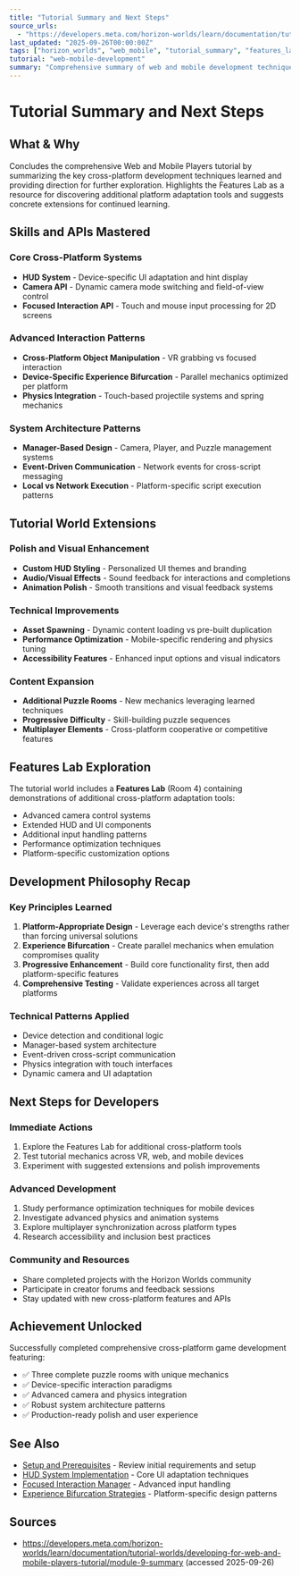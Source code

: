 ```yaml
---
title: "Tutorial Summary and Next Steps"
source_urls:
  - "https://developers.meta.com/horizon-worlds/learn/documentation/tutorial-worlds/developing-for-web-and-mobile-players-tutorial/module-9-summary"
last_updated: "2025-09-26T00:00:00Z"
tags: ["horizon_worlds", "web_mobile", "tutorial_summary", "features_lab"]
tutorial: "web-mobile-development"
summary: "Comprehensive summary of web and mobile development techniques learned, plus guidance for extending the tutorial world with additional features and polish."
---
```


# Tutorial Summary and Next Steps

## What & Why

Concludes the comprehensive Web and Mobile Players tutorial by summarizing the key cross-platform development techniques learned and providing direction for further exploration. Highlights the Features Lab as a resource for discovering additional platform adaptation tools and suggests concrete extensions for continued learning.

## Skills and APIs Mastered

### Core Cross-Platform Systems

- **HUD System** - Device-specific UI adaptation and hint display
- **Camera API** - Dynamic camera mode switching and field-of-view control
- **Focused Interaction API** - Touch and mouse input processing for 2D screens

### Advanced Interaction Patterns

- **Cross-Platform Object Manipulation** - VR grabbing vs focused interaction
- **Device-Specific Experience Bifurcation** - Parallel mechanics optimized per platform
- **Physics Integration** - Touch-based projectile systems and spring mechanics

### System Architecture Patterns

- **Manager-Based Design** - Camera, Player, and Puzzle management systems
- **Event-Driven Communication** - Network events for cross-script messaging
- **Local vs Network Execution** - Platform-specific script execution patterns

## Tutorial World Extensions

### Polish and Visual Enhancement

- **Custom HUD Styling** - Personalized UI themes and branding
- **Audio/Visual Effects** - Sound feedback for interactions and completions
- **Animation Polish** - Smooth transitions and visual feedback systems

### Technical Improvements

- **Asset Spawning** - Dynamic content loading vs pre-built duplication
- **Performance Optimization** - Mobile-specific rendering and physics tuning
- **Accessibility Features** - Enhanced input options and visual indicators

### Content Expansion

- **Additional Puzzle Rooms** - New mechanics leveraging learned techniques
- **Progressive Difficulty** - Skill-building puzzle sequences
- **Multiplayer Elements** - Cross-platform cooperative or competitive features

## Features Lab Exploration

The tutorial world includes a **Features Lab** (Room 4) containing demonstrations of additional cross-platform adaptation tools:

- Advanced camera control systems
- Extended HUD and UI components
- Additional input handling patterns
- Performance optimization techniques
- Platform-specific customization options

## Development Philosophy Recap

### Key Principles Learned

1. **Platform-Appropriate Design** - Leverage each device's strengths rather than forcing universal solutions
2. **Experience Bifurcation** - Create parallel mechanics when emulation compromises quality
3. **Progressive Enhancement** - Build core functionality first, then add platform-specific features
4. **Comprehensive Testing** - Validate experiences across all target platforms

### Technical Patterns Applied

- Device detection and conditional logic
- Manager-based system architecture
- Event-driven cross-script communication
- Physics integration with touch interfaces
- Dynamic camera and UI adaptation

## Next Steps for Developers

### Immediate Actions

1. Explore the Features Lab for additional cross-platform tools
2. Test tutorial mechanics across VR, web, and mobile devices
3. Experiment with suggested extensions and polish improvements

### Advanced Development

1. Study performance optimization techniques for mobile devices
2. Investigate advanced physics and animation systems
3. Explore multiplayer synchronization across platform types
4. Research accessibility and inclusion best practices

### Community and Resources

- Share completed projects with the Horizon Worlds community
- Participate in creator forums and feedback sessions
- Stay updated with new cross-platform features and APIs

## Achievement Unlocked

Successfully completed comprehensive cross-platform game development featuring:

- ✅ Three complete puzzle rooms with unique mechanics
- ✅ Device-specific interaction paradigms
- ✅ Advanced camera and physics integration
- ✅ Robust system architecture patterns
- ✅ Production-ready polish and user experience

## See Also

- [Setup and Prerequisites](01-setup.md) - Review initial requirements and setup
- [HUD System Implementation](02-hud-system.md) - Core UI adaptation techniques
- [Focused Interaction Manager](07a-focused-interaction-manager.md) - Advanced input handling
- [Experience Bifurcation Strategies](08-room-c-target-practice.md) - Platform-specific design patterns

## Sources

- https://developers.meta.com/horizon-worlds/learn/documentation/tutorial-worlds/developing-for-web-and-mobile-players-tutorial/module-9-summary (accessed 2025-09-26)
